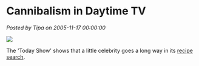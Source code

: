 # Cannibalism in Daytime TV

*Posted by Tipa on 2005-11-17 00:00:00*

![](../images/recipe.png)

The 'Today Show' shows that a little celebrity goes a long way in its [recipe search](http://msnbc.msn.com/id/4482132/).
